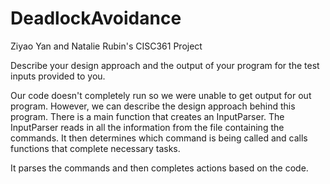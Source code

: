 # DeadlockAvoidance

Ziyao Yan and Natalie Rubin's CISC361 Project

Describe your design approach and the output of your program for the test inputs provided to you.

Our code doesn't completely run so we were unable to get output for out program. However, we can describe the design approach behind this program. There is a main function that creates an InputParser. The InputParser reads in all the information from the file containing the commands. It then determines which command is being called and calls functions that complete necessary tasks.

It parses the commands and then completes actions based on the code.

